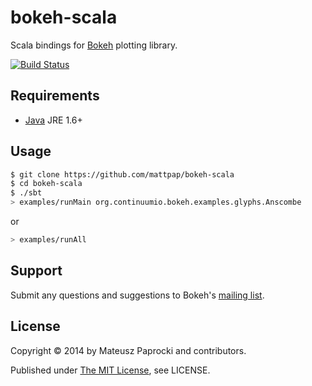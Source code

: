 # bokeh-scala

Scala bindings for [Bokeh][bokeh] plotting library.

[![Build Status][travis]](https://travis-ci.org/mattpap/bokeh-scala)

## Requirements

* [Java](http://wwww.java.com) JRE 1.6+

## Usage

```bash
$ git clone https://github.com/mattpap/bokeh-scala
$ cd bokeh-scala
$ ./sbt
> examples/runMain org.continuumio.bokeh.examples.glyphs.Anscombe
```
or
```bash
> examples/runAll
```

## Support

Submit any questions and suggestions to Bokeh's [mailing list][group].

## License

Copyright &copy; 2014 by Mateusz Paprocki and contributors.

Published under [The MIT License][license], see LICENSE.

[bokeh]: http://bokeh.pydata.org
[group]: https://groups.google.com/a/continuum.io/forum/#!forum/bokeh
[travis]: https://api.travis-ci.org/mattpap/bokeh-scala.png?branch=master
[license]: http://www.opensource.org/licenses/mit-license.php
